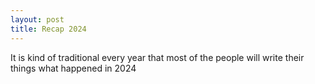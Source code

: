 ```yaml
---
layout: post
title: Recap 2024
---
```


It is kind of traditional every year that most of the people will write their things what happened in 2024
